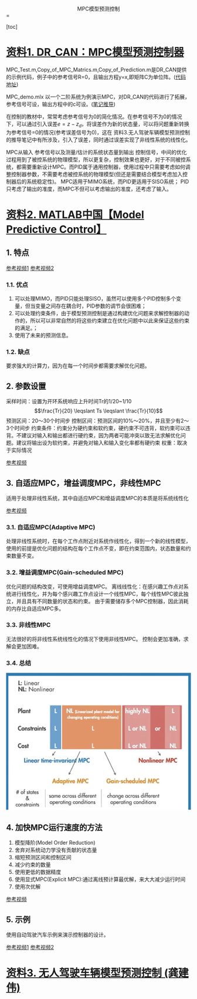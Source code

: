 <center>MPC模型预测控制</center>
=

[toc]

# [资料1. DR_CAN：MPC模型预测控制器](https://www.bilibili.com/read/cv16891782)


MPC_Test.m,Copy_of_MPC_Matrics.m,Copy_of_Prediction.m是DR_CAN提供的示例代码，例子中的参考信号R=0，且输出方程y=x,即矩阵C为单位阵。([代码地址](https://www.bilibili.com/read/cv16891782))

MPC_demo.mlx 以一个二阶系统为例演示MPC，对DR_CAN的代码进行了拓展，参考信号可设，输出方程中的c可设。([笔记推导](./MPC%20%E6%A8%A1%E5%9E%8B%E9%A2%84%E6%B5%8B%E6%8E%A7%E5%88%B6.pdf))

在控制的教材中，常常考虑参考信号为0的简化情况。在参考信号不为0的情况下，可以通过引入误差$e=z-z_{d}$，将误差作为新的状态量，可以将问题重新转换为参考信号=0的情况(参考误差信号为0)，这在 资料3.无人驾驶车辆模型预测控制 的推导笔记中有所涉及，引入了误差，同时通过误差实现了非线性系统的线性化。

MPC从输⼊ 参考信号以及测量/估计的系统状态量到输出 控制信号，中间的优化过程⽤到了被控系统的物理模型，所以更复杂，控制效果也更好，对于不同被控系统，都需要重新设计MPC。⽽PID属于通⽤控制器，使⽤过程中只需要考虑如何调整控制器参数，不需要考虑被控系统的物理模型(但还是需要结合模型考虑加⼊控制器后的系统稳定性)。
MPC适⽤于MIMO系统，⽽PID更适⽤于SISO系统； PID只考虑了输出的准度，⽽MPC不但可以考虑输出的准度，还考虑了输⼊。

# [资料2. MATLAB中国【Model Predictive Control】](https://space.bilibili.com/1768836923/search/video?keyword=mpc)

## 1. 特点

[参考视频1](https://www.bilibili.com/video/BV16U4y1c7EG?spm_id_from=333.999.0.0&vd_source=be5bd51fafff7d21180e251563899e5e)
[参考视频2](https://www.bilibili.com/video/BV1Qu411Z7DQ/?spm_id_from=333.788.recommend_more_video.-1&vd_source=be5bd51fafff7d21180e251563899e5e)

### 1.1. 优点

1. 可以处理MIMO，而PID只能处理SISO，虽然可以使用多个PID控制多个变量，但当变量之间存在耦合时，PID参数的调节会很困难；
2. 可以处理约束条件，由于模型预测控制是通过构建优化问题来求解控制器的动作的，所以可以非常自然的将这些约束建立在优化问题中以此来保证这些约束的满足。；
3. 使用了未来的预测信息。

### 1.2. 缺点

要求强大的计算力，因为在每一个时间步都需要求解优化问题。

## 2. 参数设置

采样时间：设置为开环系统响应上升时间Tr的1/20~1/10
$$\frac{Tr}{20} \leqslant Ts \leqslant \frac{Tr}{10}$$
预测区间：20～30个时间步
控制区间：预测区间的10%～20%，并且至少有2～3个时间步
约束条件：约束分为硬约束和软约束，硬约束不可违背，软约束可以违背。不建议对输入和输出都进行硬约束，因为两者可能冲突以致无法求解优化问题。建议将输出设为软约束，并避免对输入和输入变化率都有硬约束
权重：取决于实际情况

[参考视频](https://www.bilibili.com/video/BV1b44y1v7Xt/?spm_id_from=333.788.recommend_more_video.-1&vd_source=be5bd51fafff7d21180e251563899e5e)

## 3. 自适应MPC，增益调度MPC，非线性MPC

适用于处理非线性系统，其中自适应MPC和增益调度MPC的本质是将系统线性化

[参考视频](https://www.bilibili.com/video/BV1ZL411g7Ya/?spm_id_from=333.788.recommend_more_video.-1&vd_source=be5bd51fafff7d21180e251563899e5e)

### 3.1. 自适应MPC(Adaptive MPC)

处理非线性系统时，在每个工作点附近对系统作线性化，得到一个新的线性模型，使用的前提是优化问题的结构在每个工作点不变，即在约束范围内，状态数量和约束数量不变。

### 3.2. 增益调度MPC(Gain-scheduled MPC)

优化问题的结构改变，可使用增益调度MPC。
离线线性化：在感兴趣工作点对系统进行线性化，并为每个感兴趣工作点设计一个线性MPC，每个线性MPC彼此独立，并且具有不同数量的状态和约束。
由于需要储存多个MPC控制器，因此消耗的内存比自适应MPC多。

### 3.3. 非线性MPC

无法很好的将非线性系统线性化的情况下使用非线性MPC。
控制会更加准确，求解会更加困难。

### 3.4. 总结

![总结](./imgs/1.png)

## 4. 加快MPC运行速度的方法

1. 模型降阶(Model Order Reduction)
2. 舍弃对系统动力学没有贡献的状态量
3. 缩短预测区间和控制区间
4. 减少约束的数量
5. 使用更低的数据精度
6. 使用显式MPC(Explicit MPC):通过离线预计算最优解，来大大减少运行时间
7. 使用次优解

[参考视频](https://www.bilibili.com/video/BV1Ar4y1y7Tp/?spm_id_from=333.788.recommend_more_video.-1&vd_source=be5bd51fafff7d21180e251563899e5e)

## 5. 示例

使用自动驾驶汽车示例来演示控制器的设计。

[参考视频1](https://www.bilibili.com/video/BV1xP4y1s7pJ?spm_id_from=333.999.0.0&vd_source=be5bd51fafff7d21180e251563899e5e)
[参考视频2](https://www.bilibili.com/video/BV1Wr4y1k76z?spm_id_from=333.999.0.0)


# [资料3. 无人驾驶车辆模型预测控制 (龚建伟)](https://www.bilibili.com/video/BV1HQ4y1P7bJ?p=1&vd_source=be5bd51fafff7d21180e251563899e5e)

